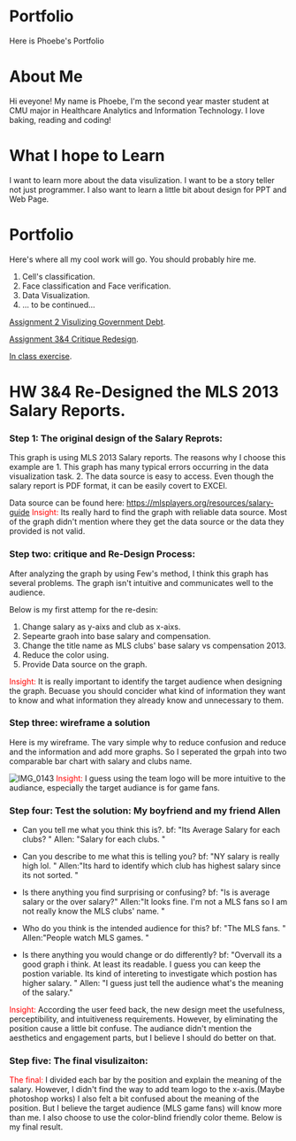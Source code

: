 # Portfolio
Here is Phoebe's Portfolio

# About Me

Hi eveyone! My name is Phoebe, I'm the second year master student at CMU major in Healthcare Analytics and Information Technology. I love baking, reading and coding! 

# What I hope to Learn

I want to learn more about the data visulization. I want to be a story teller not just programmer. I also want to learn a little bit about design for PPT and Web Page. 

# Portfolio

Here's where all my cool work will go. You should probably hire me. 
1. Cell's classification. 
2. Face classification and Face verification. 
3. Data Visualization. 
4. ... to be continued...


[Assignment 2 Visulizing Government Debt](/assignment2.md). 

[Assignment 3&4 Critique Redesign](/assignment3&4.md). 

[In class exercise](/in_class_exercise.md). 



# HW 3&4 Re-Designed the MLS 2013 Salary Reports. 

### Step 1: The original design of the Salary Reprots: 
<div class='tableauPlaceholder' id='viz1644103262625' style='position: relative'><object class='tableauViz'  style='display:none;'><param name='host_url' value='https%3A%2F%2Fpublic.tableau.com%2F' /> <param name='embed_code_version' value='3' /> <param name='site_root' value='' /><param name='name' value='MLSSalaries&#47;MLSPUDashboard' /><param name='tabs' value='yes' /><param name='toolbar' value='yes' /><param name='animate_transition' value='yes' /><param name='display_static_image' value='yes' /><param name='display_spinner' value='yes' /><param name='display_overlay' value='yes' /><param name='display_count' value='yes' /></object></div>                
<script type='text/javascript'>                    
  var divElement = document.getElementById('viz1644103262625');                    
  var vizElement = divElement.getElementsByTagName('object')[0];                    
  vizElement.style.width='1260px';vizElement.style.height='910px';                    
  var scriptElement = document.createElement('script');                    
  scriptElement.src = 'https://public.tableau.com/javascripts/api/viz_v1.js';                    
  vizElement.parentNode.insertBefore(scriptElement, vizElement);                
</script>

This graph is using MLS 2013 Salary reports. The reasons why I choose this example are 1. This graph has many typical errors occurring in the data visualization task. 2. The data source is easy to access. Even though the salary report is PDF format, it can be easily covert to EXCEl.

Data source can be found here: https://mlsplayers.org/resources/salary-guide
<font color="red"> Insight: </font> Its really hard to find the graph with reliable data source. Most of the graph didn't mention where they get the data source or the data they provided is not valid. 

### Step two: critique and Re-Design Process: 

After analyzing the graph by using Few's method, I think this graph has several problems. The graph isn't intuitive and communicates well to the audience. 

Below is my first attemp for the re-desin:
1. Change salary as y-aixs and club as x-aixs. 
2. Sepearte graoh into base salary and compensation. 
3. Change the title name as MLS clubs' base salary vs compensation 2013. 
4. Reduce the color using. 
5. Provide Data source on the graph. 

<font color="red"> Insight: </font> It is really important to identify the target audience when designing the graph. Becuase you should concider what kind of information they want to know and what information they already know and unnecessary to them.  

### Step three: wireframe a solution
Here is my wireframe. The vary simple why to reduce confusion and reduce and the information and add more graphs. So I seperated the grpah into two comparable bar chart with salary and clubs name. 

![IMG_0143](https://user-images.githubusercontent.com/74167244/152657024-c6997f49-f8db-45a8-8a48-fec854a9dae2.jpg)
<font color="red"> Insight: </font> I guess using the team logo will be more intuitive to the audiance, especially the target audiance is for game fans. 

### Step four: Test the solution: My boyfriend and my friend Allen 

- Can you tell me what you think this is?. 
   bf: "Its Average Salary for each clubs? "
   Allen: "Salary for each clubs. "

- Can you describe to me what this is telling you? 
  bf: "NY salary is really high lol. "
  Allen:"Its hard to identify which club has highest salary since its not sorted. "

- Is there anything you find surprising or confusing?
  bf: "Is is average salary or the over salary?"
  Allen:"It looks fine. I'm not a MLS fans so I am not really know the MLS clubs' name. "

- Who do you think is the intended audience for this? 
  bf: "The MLS fans. "
  Allen:"People watch MLS games. "

- Is there anything you would change or do differently? 
 bf: "Overvall its a good graph i think. At least its readable. I guess you can keep the postion variable. Its kind of intereting to investigate which postion has higher salary.  "
 Allen: "I guess just tell the audience what's the meaning of the salary."
 
<font color="red"> Insight: </font> According the user feed back, the new design meet the usefulness, perceptibility, and intuitiveness requirements. However, by eliminating the position cause a little bit confuse. The audiance didn't mention the aesthetics and engagement parts, but I believe I should do better on that. 

### Step five: The final visulizaiton:

<font color="red"> The final: </font> I divided each bar by the position and explain the meaning of the salary. However, I didn't find the way to add team logo to the x-axis.(Maybe photoshop works) I also felt a bit confused about the meaning of the position. But I believe the target audience (MLS game fans) will know more than me. I also choose to use the color-blind friendly color theme. Below is my final result. 

<div class='tableauPlaceholder' id='viz1644105227490' style='position: relative'><object class='tableauViz'  style='display:none;'><param name='host_url' value='https%3A%2F%2Fpublic.tableau.com%2F' /> <param name='embed_code_version' value='3' /> <param name='site_root' value='' /><param name='name' value='2013MSLClubsBaseSalaryVS_Compensation&#47;2013MSLClubsBaseSalaryVS_TotalCompensation' /><param name='tabs' value='no' /><param name='toolbar' value='yes' /><param name='animate_transition' value='yes' /><param name='display_static_image' value='yes' /><param name='display_spinner' value='yes' /><param name='display_overlay' value='yes' /><param name='display_count' value='yes' /><param name='language' value='en-US' /><param name='filter' value='publish=yes' /></object></div>                
<script type='text/javascript'>                    
  var divElement = document.getElementById('viz1644105227490');                    
  var vizElement = divElement.getElementsByTagName('object')[0];                    
  vizElement.style.width='100%';vizElement.style.height=(divElement.offsetWidth*0.75)+'px';                    
  var scriptElement = document.createElement('script');                    
  scriptElement.src = 'https://public.tableau.com/javascripts/api/viz_v1.js';                    
  vizElement.parentNode.insertBefore(scriptElement, vizElement);                
</script>
